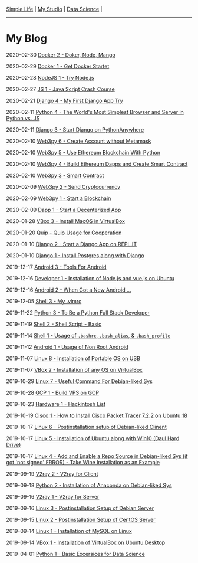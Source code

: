 [Simple Life](https://tane-rs.github.io/simple-life/) |
[My Studio](https://tane-rs.github.io/build-a-studio/) |
[Data Science](https://tane-rs.github.io/road-to-data-science/) |

---

# My Blog


2020-02-30 [Docker 2 - Doker, Node, Mango](_posts/2020-02-30-00.md)

2020-02-29 [Docker 1 - Get Docker Startet](_posts/2020-02-29-00.md)

2020-02-28 [NodeJS 1 - Try Node.js](_posts/2020-02-28-00.md)

2020-02-27 [JS 1 - Java Script Crash Course](_posts/2020-02-27-00.md)

2020-02-21 [Django 4 - My First Django App Try](_posts/2020-02-21-00.md)

2020-02-11 [Python 4 - The World's Most Simplest Browser and Server in Python vs. JS](_posts/2020-02-11-01.md)

2020-02-11 [Django 3 - Start Django on PythonAnywhere](_posts/2020-02-11-00.md)

2020-02-10 [Web3py 6 - Create Account without Metamask](_posts/2020-02-10-03.md)

2020-02-10 [Web3py 5 - Use Ethereum Blockchain With Python](_posts/2020-02-10-02.md)

2020-02-10 [Web3py 4 - Build Ethereum Dapps and Create Smart Contract](_posts/2020-02-10-01.md)

2020-02-10 [Web3py 3 - Smart Contract](_posts/2020-02-10-00.md)

2020-02-09 [Web3py 2 - Send Cryptocurrency](_posts/2020-02-09-02.md)

2020-02-09 [Web3py 1 - Start a Blockchain](_posts/2020-02-09-01.md)

2020-02-09 [Dapp 1 - Start a Decenterized App](_posts/2020-02-09-00.md)

2020-01-28 [VBox 3 - Install MacOS in VirtualBox](_posts/2020-01-28-00.md)

2020-01-20 [Quip - Quip Usage for Cooperation](_posts/2020-01-20-00.md)

2020-01-10 [Django 2 - Start a Django App on REPL.IT](_posts/2020-01-10-01.md)

2020-01-10 [Django 1 - Install Postgres along with Django](_posts/2020-01-10-00.md)

2019-12-17 [Android 3 - Tools For Android](_posts/2019-12-17-00.md)

2019-12-16 [Developer 1 - Installation of Node.js and vue.js on Ubuntu](_posts/2019-12-16-01.md)

2019-12-16 [Android 2 - When Got a New Android ...](_posts/2019-12-16-00.md)

2019-12-05 [Shell 3 - My .vimrc](_posts/2019-12-05-00.md)

2019-11-22 [Python 3 - To Be a Python Full Stack Developer](_posts/2019-11-22-00.md)

2019-11-19 [Shell 2 - Shell Script - Basic](_posts/2019-11-19-01.md)

2019-11-14 [Shell 1 - Usage of `.bashrc`, `.bash_alias`, & `.bash_profile`](_posts/2019-11-14-00.md)

2019-11-12 [Android 1 - Usage of Non Root Android](_posts/2019-11-12-01.md)

2019-11-07 [Linux 8 - Installation of Portable OS on USB](_posts/2019-11-07-01.md)

2019-11-07 [VBox 2 - Installation of any OS on VirtualBox](_posts/2019-11-07-00.md)

2019-10-29 [Linux 7 - Useful Command For Debian-liked Sys](_posts/2019-10-29-00.md)

2019-10-28 [GCP 1 - Build VPS on GCP](_posts/2019-10-28-01.md)

2019-10-23 [Hardware 1 - Hackintosh List](_posts/2019-10-23-00.md)

2019-10-19 [Cisco 1 - How to Install Cisco Packet Tracer 7.2.2 on Ubuntu 18](_posts/2019-10-19-00.md)

2019-10-17 [Linux 6 - Postinstallation setup of Debian-liked Clinent](_posts/2019-10-17-02.md)

2019-10-17 [Linux 5 - Installation of Ubuntu along with Win10 (Daul Hard Drive)](_posts/2019-10-17-01.md)

2019-10-17 [Linux 4 - Add and Enable a Repo Source in Debian-liked Sys (if got 'not signed' ERROR) - Take Wine Installation as an Example](_posts/2019-10-17-00.md)

2019-09-19 [V2ray 2 - V2ray for Client](_posts/2019-09-19-00.md)

2019-09-18 [Python 2 - Installation of Anaconda on Debian-liked Sys](_posts/2019-09-18-00.md)

2019-09-16 [V2ray 1 - V2ray for Server](_posts/2019-09-16-01.md)

2019-09-16 [Linux 3 - Postinstallation Setup of Debian Server](_posts/2019-09-16-00.md)

2019-09-15 [Linux 2 - Postinstallation Setup of CentOS Server](_posts/2019-09-15-00.md)

2019-09-14 [Linux 1 - Installation of MySQL on Linux](_posts/2019-09-14-01.md)

2019-09-14 [VBox 1 - Installation of VirtualBox on Ubuntu Desktop](_posts/2019-09-14-00.md)

2019-04-01 [Python 1 - Basic Excersices for Data Science](https://github.com/tane-rs/road-to-data-science/tree/gh-pages/py-excersize-ibm)
